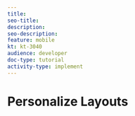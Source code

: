 ```yaml
---
title: 
seo-title: 
description: 
seo-description:
feature: mobile
kt: kt-3040
audience: developer
doc-type: tutorial
activity-type: implement
---
```


# Personalize Layouts

